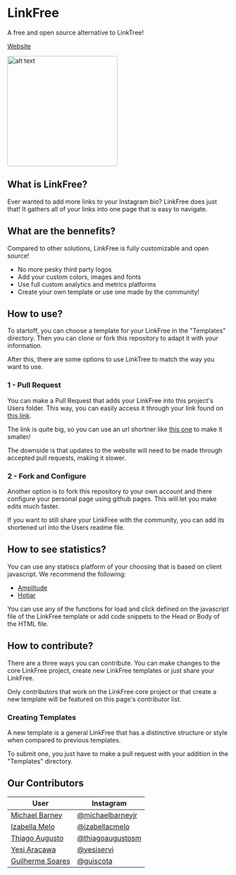 # LinkFree
A free and open source alternative to LinkTree!

[Website](https://michaelbarney.github.io/LinkFree)

<img src="https://ibb.co/CwVMYN9" alt="alt text" width="250px">

## What is LinkFree?
Ever wanted to add more links to your Instagram bio? LinkFree does just that! It gathers all of your links into one page that is easy to navigate.

## What are the bennefits?
Compared to other solutions, LinkFree is fully customizable and open source!
- No more pesky third party logos
- Add your custom colors, images and fonts
- Use full custom analytics and metrics platforms
- Create your own template or use one made by the community!

## How to use?
To startoff, you can choose a template for your LinkFree in the "Templates" directory. Then you can clone or fork this repository to adapt it with your information.

After this, there are some options to use LinkTree to match the way you want to use.

### 1 - Pull Request
You can make a Pull Request that adds your LinkFree into this project's Users folder. This way, you can easily access it through your link found on [this link](https://michaelbarney.github.io/LinkFree/Users).

The link is quite big, so you can use an url shortner like [this one](https://bitly.com/) to make it smaller/

The downside is that updates to the website will need to be made through accepted pull requests, making it slower.

### 2 - Fork and Configure
Another option is to fork this repository to your own account and there configure your personal page using github pages. This will let you make edits much faster.

If you want to still share your LinkFree with the community, you can add its shortened url into the Users readme file.

## How to see statistics?
You can use any statiscs platform of your choosing that is based on client javascript. We recommend the following:
- [Amplitude](https://amplitude.com/homepage)
- [Hotjar](https://www.hotjar.com/)

You can use any of the functions for load and click defined on the javascript file of the LinkFree template or add code snippets to the Head or Body of the HTML file.

## How to contribute?
There are a three ways you can contribute. You can make changes to the core LinkFree project, create new LinkFree templates or just share your LinkFree.

Only contributors that work on the LinkFree core project or that create a new template will be featured on this page's contributor list.

### Creating Templates
A new template is a general LinkFree that has a distinctive structure or style when compared to previous templates.

To submit one, you just have to make a pull request with your addition in the "Templates" directory.

## Our Contributors
| User | Instagram |
|--|--|
|[Michael Barney](https://github.com/MichaelBarney)| [@michaelbarneyjr](https://www.instagram.com/michaelbarneyjr/) |
|[Izabella Melo](https://github.com/izmcm)|[@izabellacmelo](https://www.instagram.com/izabellacmelo/)|
|[Thiago Augusto](https://github.com/thiagoaugustosm)|[@thiagoaugustosm](https://www.instagram.com/thiagoaugustosm/)|
|[Yesi Aracawa](https://github.com/yesi-aracawa)|[@yesiservi](https://www.instagram.com/yesiservi/)|
|[Guilherme Soares](https://github.com/guiscota)|[@guiscota](https://www.instagram.com/guiscota/)|




